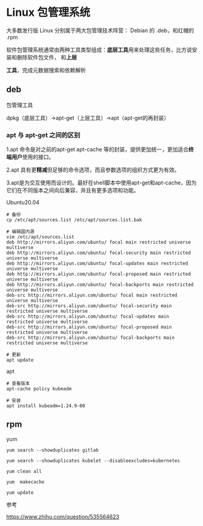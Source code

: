 # Linux 包管理系统

大多数发行版 Linux 分别属于两大包管理技术阵营： Debian 的 .deb，和红帽的 .rpm

软件包管理系统通常由两种工具类型组成：**底层工具**用来处理这些任务，比方说安装和删除软件包文件， 和**上层**

**工具**，完成元数据搜索和依赖解析



## deb

包管理工具

dpkg（底层工具）->apt-get（上层工具）->apt（apt-get的再封装）



### apt 与 apt-get 之间的区别

1.apt 命令是对之前的apt-get apt-cache 等的封装，提供更加统一，更加适合**终端用户**使用的接口。

2.apt 具有更**精减**但足够的命令选项，而且参数选项的组织方式更为有效。

3.apt是为交互使用而设计的。最好在shell脚本中使用apt-get和apt-cache，因为它们在不同版本之间向后兼容，并且有更多选项和功能。



Ubuntu20.04

```
# 备份
cp /etc/apt/sources.list /etc/apt/sources.list.bak

# 编辑国内源
vim /etc/apt/sources.list 
deb http://mirrors.aliyun.com/ubuntu/ focal main restricted universe multiverse 
deb http://mirrors.aliyun.com/ubuntu/ focal-security main restricted universe multiverse 
deb http://mirrors.aliyun.com/ubuntu/ focal-updates main restricted universe multiverse 
deb http://mirrors.aliyun.com/ubuntu/ focal-proposed main restricted universe multiverse 
deb http://mirrors.aliyun.com/ubuntu/ focal-backports main restricted universe multiverse 
deb-src http://mirrors.aliyun.com/ubuntu/ focal main restricted universe multiverse 
deb-src http://mirrors.aliyun.com/ubuntu/ focal-security main restricted universe multiverse 
deb-src http://mirrors.aliyun.com/ubuntu/ focal-updates main restricted universe multiverse 
deb-src http://mirrors.aliyun.com/ubuntu/ focal-proposed main restricted universe multiverse 
deb-src http://mirrors.aliyun.com/ubuntu/ focal-backports main restricted universe multiverse

# 更新
apt update
```





apt

```
# 查看版本
apt-cache policy kubeadm

# 安装
apt install kubeadm=1.24.9-00
```



## rpm



yum

```
yum search --showduplicates gitlab

yum search --showduplicates kubelet --disableexcludes=kubernetes

yum clean all

yum  makecache

yum update
```



参考

https://www.zhihu.com/question/535564623

